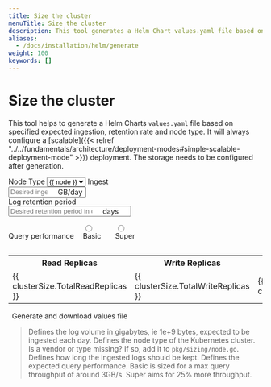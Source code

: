 ```yaml
---
title: Size the cluster 
menuTitle: Size the cluster 
description: This tool generates a Helm Chart values.yaml file based on expected ingestion, retention rate, and node type, to help size your Grafana deployment.
aliases:
  - /docs/installation/helm/generate
weight: 100
keywords: []
---
```


<link rel="stylesheet" href="../../query/analyzer/style.css">

# Size the cluster
<!-- vale Grafana.Quotes = NO -->
<!-- vale Grafana.Quotes = YES -->

This tool helps to generate a Helm Charts `values.yaml` file based on specified
 expected ingestion, retention rate and node type. It will always configure a
 [scalable]({{< relref "../../fundamentals/architecture/deployment-modes#simple-scalable-deployment-mode" >}}) deployment. The storage needs to be configured after generation.

<div id="app">
  <label>Node Type<i class="fa fa-question" v-on:mouseover="help='node'" v-on:mouseleave="help=null"></i></label>
  <select name="node-type" v-model="node"> 
  <option v-for="node of nodes">{{ node }}</option>
  </select>
  <label>Ingest<i class="fa fa-question" v-on:mouseover="help='ingest'" v-on:mouseleave="help=null"></i></label>
  <div style="display: flex;">
    <input style="padding-right:4.5em;" v-model="ingestInGB" name="ingest" placeholder="Desired ingest in GB/day" type="number" max="1048576" min="0"/>
    <span style="margin: auto auto auto -4em;">GB/day</span>
  </div>
  <label>Log retention period<i class="fa fa-question" v-on:mouseover="help='retention'" v-on:mouseleave="help=null"></i></label>
  <div style="display: flex;">
    <input style="padding-right:4.5em;"  v-model="retention" name="retention" placeholder="Desired retention period in days" type="number" min="0"/>
    <span style="margin: auto auto auto -4em;">days</span>
  </div>
  <label>Query performance<i class="fa fa-question" v-on:mouseover="help='queryperf'" v-on:mouseleave="help=null"></i></label>
  <div id="queryperf" style="display: inline-flex;">
  <label for="basic">
  <input type="radio" id="basic" value="Basic" v-model="queryperf"/>Basic
  </label>
  <label for="super">
  <input type="radio" id="super" value="Super" v-model="queryperf"/>Super
  </label>
  </div>

  <div v-if="clusterSize">
    <table>
    <tr>
      <th>Read Replicas</th>
      <th>Write Replicas</th>
      <th>Nodes</th>
      <th>Cores</th>
      <th>Memory</th>
    </tr>
    <tr>
      <td>{{ clusterSize.TotalReadReplicas }}</td>
      <td>{{ clusterSize.TotalWriteReplicas }}</td>
      <td>{{ clusterSize.TotalNodes}}</td>
      <td>{{ clusterSize.TotalCoresRequest}}</td>
      <td>{{ clusterSize.TotalMemoryRequest}} GB</td>
    </tr>
    </table>
  </div>

  <a v-bind:href="helmURL" class="primary-button">Generate and download values file</a>

  <blockquote v-if="help">
    <span v-if="help === 'ingest'">
    Defines the log volume in gigabytes, ie 1e+9 bytes, expected to be ingested each day.
    </span>
    <span v-else-if="help === 'node'">
    Defines the node type of the Kubernetes cluster. Is a vendor or type
    missing? If so, add it to <code>pkg/sizing/node.go</code>.
    </span>
    <span v-else-if="help === 'retention'">
    Defines how long the ingested logs should be kept.
    </span>
    <span v-else-if="help === 'queryperf'">
    Defines the expected query performance. Basic is sized for a max query throughput of around 3GB/s. Super aims for 25% more throughput.
    </span>
  </blockquote>
</div>

<script src="https://unpkg.com/vue@3/dist/vue.global.prod.js"></script>
<style>

#app label.icon.question::after {
  content: '\f29c';
  display: inline-block;
  font: normal normal normal 14px/1 FontAwesome;
  padding-left: 8px;
}

#app #queryperf label {
  padding: 1em;
  text-align: center;
}

#app #queryperf label input {
  display: block;
}

#app a {
  padding: .5em;

}
</style>

<script>
const API_URL = `https://logql-analyzer.grafana.net/next/api/sizing`
const { createApp } = Vue

createApp({
  data() {
    return {
      nodes: ["Loading..."],
      node: "Loading...",
      bytesDayIngest: null,
      retention: null,
      queryperf: 'Basic',
      help: null,
      clusterSize: null
    }
  },

  computed: {
    helmURL() {
      return `${API_URL}/helm?${this.queryString}`
    },
    queryString() {
      return `node-type=${encodeURIComponent(this.node)}&ingest=${encodeURIComponent(this.bytesDayIngest)}&retention=${encodeURIComponent(this.retention)}&queryperf=${encodeURIComponent(this.queryperf)}`
    },
    ingestInGB: {
	get () {
                if (this.bytesDayIngest == null) {
                    return null
                }
                // Convert to GB
                return this.bytesDayIngest / 1000 / 1000 / 1000
	},
	set (gbDayIngest) {
		console.log(gbDayIngest)
		this.bytesDayIngest = gbDayIngest * 1000 * 1000 * 1000
		console.log(this.bytesDayIngest)
	}
    }
  },

  created() {
    // fetch on init
    this.fetchNodeTypes()
  },

  methods: {
    async fetchNodeTypes() {
      const url = `${API_URL}/nodes`
      this.nodes = await (await fetch(url,{mode: 'cors'})).json()
    },
    async calculateClusterSize() {
      if (this.node == 'Loading...' || this.bytesDayIngest== null || this.retention == null) {
        return
      }
      const url = `${API_URL}/cluster?${this.queryString}`
      this.clusterSize = await (await fetch(url,{mode: 'cors'})).json()
    }
  },

  watch: {
    node:           'calculateClusterSize',
    bytesDayIngest: 'calculateClusterSize',
    retention:      'calculateClusterSize',
    queryperf:      'calculateClusterSize'
  }
}).mount('#app')
</script>
